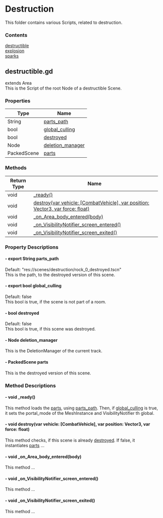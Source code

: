 # Destruction
This folder contains various Scripts, related to destruction.

### Contents
[destructible](#destructiblegd)<br>
[explosion](#explosiongd)<br>
[sparks](#sparksgd)<br>

## destructible.gd
extends Area<br>
This is the Script of the root Node of a destructible Scene.

### Properties
| Type | Name |
|---|---|
| String | [parts_path](#--export-string-parts_path) |
| bool | [global_culling](#--export-bool-global_culling) |
| bool | [destroyed](#--bool-destroyed) |
| Node | [deletion_manager](#--node-deletion_manager) |
| PackedScene | [parts](#--packedscene-parts) |

### Methods
| Return Type | Name |
|---|---|
| void | [_ready()](#--void-_ready) |
| void | [destroy(var vehicle: [CombatVehicle], var position: Vector3, var force: float)](#--void-destroyvar-vehicle-combatvehicle-var-position-vector3-var-force-float) |
| void | [_on_Area_body_entered(body)](#--void-_on_area_body_enteredbody) |
| void | [_on_VisibilityNotifier_screen_entered()](#--void-_on_visibilitynotifier_screen_entered) |
| void | [_on_VisibilityNotifier_screen_exited()](#--void-_on_visibilitynotifier_screen_exited) |

### Property Descriptions
#### - export String parts_path
Default: "res://scenes/destruction/rock_0_destroyed.tscn"<br>
This is the path, to the destroyed version of this scene.

#### - export bool global_culling
Default: false<br>
This bool is true, if the scene is not part of a room.

#### - bool destroyed
Default: false<br>
This bool is true, if this scene was destroyed.

#### - Node deletion_manager
This is the DeletionManager of the current track.

#### - PackedScene parts
This is the destroyed version of this scene.

### Method Descriptions
#### - void _ready()
This method loads the [parts](#--packedscene-parts), using [parts_path](#--export-string-parts_path). Then, if [global_culling](#--export-bool-global_culling) is true, it sets the portal_mode of the MeshInstance and VisibilityNotifier th global.

#### - void destroy(var vehicle: [CombatVehicle], var position: Vector3, var force: float)
This method checks, if this scene is already [destroyed](#--bool-destroyed). If false, it instantiates [parts](#--packedscene-parts) ...

#### - void _on_Area_body_entered(body)
This method ...

#### - void _on_VisibilityNotifier_screen_entered()
This method ...

#### - void _on_VisibilityNotifier_screen_exited()
This method ...
